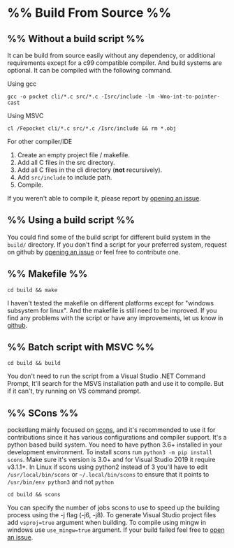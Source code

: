 
# %% Build From Source %%

## %% Without a build script %%

It can be build from source easily without any dependency, or additional
requirements except for a c99 compatible compiler. And build systems are
optional. It can be compiled with the following command.

Using gcc
```
gcc -o pocket cli/*.c src/*.c -Isrc/include -lm -Wno-int-to-pointer-cast
```

Using MSVC
```
cl /Fepocket cli/*.c src/*.c /Isrc/include && rm *.obj
```

For other compiler/IDE

1. Create an empty project file / makefile.
2. Add all C files in the src directory.
3. Add all C files in the cli directory (**not** recursively).
4. Add `src/include` to include path.
5. Compile.

If you weren't able to compile it, please report by [opening an issue](https://github.com/ThakeeNathees/pocketlang/issues/new).

## %% Using a build script %%

You could find some of the build script for different build system in the `build/`
directory. If you don't find a script for your preferred system, request on github
by [opening an issue](https://github.com/ThakeeNathees/pocketlang/issues/new) or
feel free to contribute one.

## %% Makefile %%

```
cd build && make
```

I haven't tested the makefile on different platforms except for "windows subsystem for linux".
And the makefile is still need to be improved. If you find any problems with the script or
have any improvements, let us know in [github](https://github.com/ThakeeNathees/pocketlang).


## %% Batch script with MSVC %%

```
cd build && build
```

You don't need to run the script from a Visual Studio .NET Command Prompt,
It'll search for the MSVS installation path and use it to compile. But if it
can't, try running on VS command prompt.

## %% SCons %%

pocketlang mainly focused on [scons](https://www.scons.org/), and it's
recommended to use it for contributions since it has various configurations
and compiler support. It's a python based build system. You need to have
python 3.6+ installed in your development environment. To install scons run
`python3 -m pip install scons`. Make sure it's version is 3.0+ and for Visual
Studio 2019 it require v3.1.1+. In Linux if scons using python2 instead of 3
you'll have to edit `/usr/local/bin/scons` or `~/.local/bin/scons` to ensure
that it points to `/usr/bin/env python3` and not `python`

```
cd build && scons
```

You can specify the number of jobs scons to use to speed up the building process
using the -j flag (-j6, -j8). To generate Visual Studio project files add `vsproj=true`
argument when building. To compile using mingw in windows use `use_mingw=true` argument.
If your build failed feel free to [open an issue](https://github.com/ThakeeNathees/pocketlang/issues/new). 
